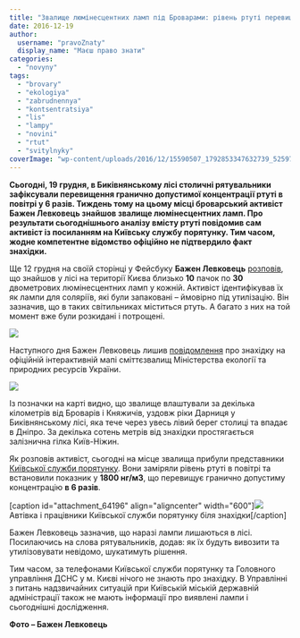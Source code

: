 ```yaml
---
title: "Звалище люмінесцентних ламп під Броварами: рівень ртуті перевищений у 6 разів – ФОТО"
date: 2016-12-19
author: 
  username: "pravoZnaty"
  display_name: "Маєш право знати"
categories: 
  - "novyny"
tags: 
  - "brovary"
  - "ekologiya"
  - "zabrudnennya"
  - "kontsentratsiya"
  - "lis"
  - "lampy"
  - "novini"
  - "rtut"
  - "svitylnyky"
coverImage: "wp-content/uploads/2016/12/15590507_1792853347632739_525973368257147026_n.jpg"
---
```


**Сьогодні, 19 грудня, в Биківнянському лісі столичні рятувальники зафіксували перевищення гранично допустимої концентрації ртуті в повітрі у 6 разів. Тиждень тому на цьому місці броварський активіст Бажен Левковець знайшов звалище люмінесцентних ламп. Про результати сьогоднішнього аналізу вмісту ртуті повідомив сам активіст із посиланням на Київську службу порятунку. Тим часом, жодне компетентне відомство офіційно не підтвердило факт знахідки.**

Ще 12 грудня на своїй сторінці у Фейсбуку **Бажен Левковець** [розповів](https://www.facebook.com/bazhen.levkovets/posts/1789816861269721), що знайшов у лісі на території Києва близько **10** пачок по **30** двометрових люмінесцентних ламп у кожній. Активіст ідентифікував їх як лампи для соляріїв, які були запаковані – ймовірно під утилізацію. Він зазначив, що в таких світильниках міститься ртуть. А багато з них на той момент вже були розкидані і потрощені.

[![](https://mpz.brovary.org/wp-content/uploads/2016/12/15380786_1789815294603211_8935396630680907272_n.jpg)](https://mpz.brovary.org/wp-content/uploads/2016/12/15380786_1789815294603211_8935396630680907272_n.jpg)

Наступного дня Бажен Левковець лишив [повідомлення](https://ecomapa.gov.ua/feedback/check/?CallCode=597) про знахідку на офіційній інтерактивній мапі сміттєзвалищ Міністерства екології та природних ресурсів України.

[![](https://mpz.brovary.org/wp-content/uploads/2016/12/Screenshot_42-1.jpg)](https://mpz.brovary.org/wp-content/uploads/2016/12/Screenshot_42-1.jpg)

Із позначки на карті видно, що звалище влаштували за декілька кілометрів від Броварів і Княжичів, уздовж ріки Дарниця у Биківнянському лісі, яка тече через увесь лівий берег столиці та впадає в Дніпро. За декілька сотень метрів від знахідки простягається залізнична гілка Київ-Ніжин.

Як розповів активіст, сьогодні на місце звалища прибули представники [Київської служби порятунку](http://usar-kiev.com.ua/). Вони заміряли рівень ртуті в повітрі та встановили показник у **1800 нг/м3**, що перевищує гранично допустиму концентрацію **в 6 разів**.

\[caption id="attachment\_64196" align="aligncenter" width="600"\][![](https://mpz.brovary.org/wp-content/uploads/2016/12/15590507_1792853347632739_525973368257147026_n.jpg)](https://mpz.brovary.org/wp-content/uploads/2016/12/15590507_1792853347632739_525973368257147026_n.jpg) Автівка і працівники Київської служби порятунку біля знахідки\[/caption\]

Бажен Левковець зазначив, що наразі лампи лишаються в лісі. Посилаючись на слова рятувальників, додав: як їх будуть вивозити та утилізовувати невідомо, шукатимуть рішення.

Тим часом, за телефонами Київської служби порятунку та Головного управління ДСНС у м. Києві нічого не знають про знахідку. В Управлінні з питань надзвичайних ситуацій при Київській міській державній адміністрації також не мають інформації про виявлені лампи і сьогоднішні дослідження.

**Фото – Бажен Левковець**
